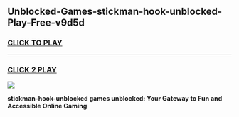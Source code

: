 
## Unblocked-Games-stickman-hook-unblocked-Play-Free-v9d5d
<h3>
<a href="https://premium76.site?title=stickman-hook-unblocked&ref=19M">CLICK TO PLAY</a></h3>
<hr>

<h3>
<a href="https://premium76.site?title=stickman-hook-unblocked&ref=19M">CLICK 2 PLAY</a>
  
</h3>

<a href="https://premium76.site?title=stickman-hook-unblocked&ref=19M"><img src="https://clearcache.store/games.png"></a>


**stickman-hook-unblocked games unblocked: Your Gateway to Fun and Accessible Online Gaming**
